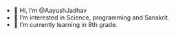 - 👋 Hi, I’m @AayushJadhav
- 👀 I’m interested in Science, programming and Sanskrit.
- 🌱 I’m currently learning in 8th grade.

<!---
AayushJadhav/AayushJadhav is a ✨ special ✨ repository because its `README.md` (this file) appears on your GitHub profile.
You can click the Preview link to take a look at your changes.
--->
